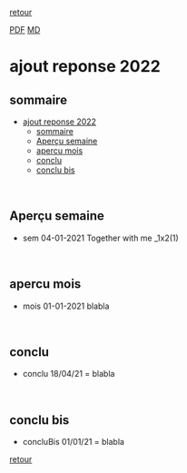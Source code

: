 [retour](./../index.html)
<!-- -->
[PDF](./apercu22.pdf) [MD](./apercu22.md) 

# ajout reponse 2022

## sommaire
- [ajout reponse 2022](#ajout-reponse-2022)
  - [sommaire](#sommaire)
  - [Aperçu semaine](#aperçu-semaine)
  - [apercu mois](#apercu-mois)
  - [conclu](#conclu)
  - [conclu bis](#conclu-bis)


<div style="page-break-after: always; visibility: hidden"> 
\pagebreak 
</div>

## Aperçu semaine
- sem 04-01-2021 Together with me _1x2(1) 






<div style="page-break-after: always; visibility: hidden"> 
\pagebreak 
</div>

## apercu mois
- mois 01-01-2021 blabla








<div style="page-break-after: always; visibility: hidden"> 
\pagebreak 
</div>

## conclu
* conclu 18/04/21 = blabla







<div style="page-break-after: always; visibility: hidden"> 
\pagebreak 
</div>

## conclu bis

* concluBis 01/01/21 = blabla







[retour](./../index.html)